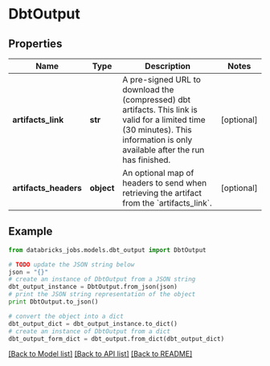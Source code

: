 # DbtOutput


## Properties
Name | Type | Description | Notes
------------ | ------------- | ------------- | -------------
**artifacts_link** | **str** | A pre-signed URL to download the (compressed) dbt artifacts. This link is valid for a limited time (30 minutes). This information is only available after the run has finished. | [optional] 
**artifacts_headers** | **object** | An optional map of headers to send when retrieving the artifact from the &#x60;artifacts_link&#x60;. | [optional] 

## Example

```python
from databricks_jobs.models.dbt_output import DbtOutput

# TODO update the JSON string below
json = "{}"
# create an instance of DbtOutput from a JSON string
dbt_output_instance = DbtOutput.from_json(json)
# print the JSON string representation of the object
print DbtOutput.to_json()

# convert the object into a dict
dbt_output_dict = dbt_output_instance.to_dict()
# create an instance of DbtOutput from a dict
dbt_output_form_dict = dbt_output.from_dict(dbt_output_dict)
```
[[Back to Model list]](../README.md#documentation-for-models) [[Back to API list]](../README.md#documentation-for-api-endpoints) [[Back to README]](../README.md)


